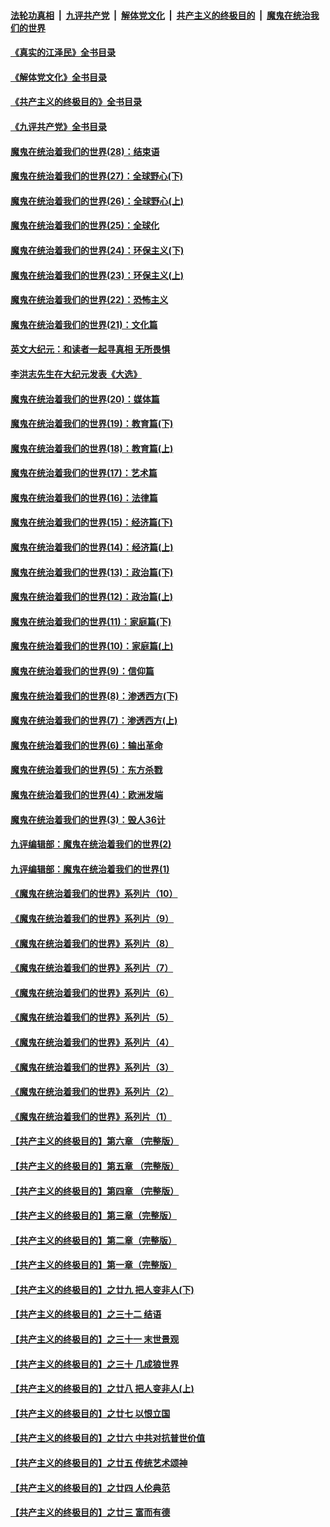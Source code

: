 ####  [法轮功真相](../../../../basic/blob/master/README.md?t=06272231) &nbsp;|&nbsp; [九评共产党](../../../../9ping.md/blob/master/README.md?t=06272231) &nbsp;|&nbsp; [解体党文化](../../../../jtdwh.md/blob/master/README.md?t=06272231)  &nbsp;|&nbsp; [共产主义的终极目的](../../../../gczydzjmd.md/blob/master/README.md?t=06272231) &nbsp;|&nbsp; [魔鬼在统治我们的世界](../../../../mgztzwmdsj.md/blob/master/README.md?t=06272231) 

#### [《真实的江泽民》全书目录](../pages/nsc422/n13721399.md?t=06272231) 

#### [《解体党文化》全书目录](../pages/nsc422/n13721157.md?t=06272231) 

#### [《共产主义的终极目的》全书目录](../pages/nsc422/n13721048.md?t=06272231) 

#### [《九评共产党》全书目录](../pages/nsc422/n13708085.md?t=06272231) 

#### [魔鬼在统治着我们的世界(28)：结束语](../pages/nsc422/n10936246.md?t=06272231) 

#### [魔鬼在统治着我们的世界(27)：全球野心(下)](../pages/nsc422/n10928319.md?t=06272231) 

#### [魔鬼在统治着我们的世界(26)：全球野心(上)](../pages/nsc422/n10900318.md?t=06272231) 

#### [魔鬼在统治着我们的世界(25)：全球化](../pages/nsc422/n10788205.md?t=06272231) 

#### [魔鬼在统治着我们的世界(24)：环保主义(下)](../pages/nsc422/n10695307.md?t=06272231) 

#### [魔鬼在统治着我们的世界(23)：环保主义(上)](../pages/nsc422/n10688613.md?t=06272231) 

#### [魔鬼在统治着我们的世界(22)：恐怖主义](../pages/nsc422/n10614727.md?t=06272231) 

#### [魔鬼在统治着我们的世界(21)：文化篇](../pages/nsc422/n10597706.md?t=06272231) 

#### [英文大纪元：和读者一起寻真相 无所畏惧](../pages/nsc422/n12542027.md?t=06272231) 

#### [李洪志先生在大纪元发表《大选》](../pages/nsc422/n12534746.md?t=06272231) 

#### [魔鬼在统治着我们的世界(20)：媒体篇](../pages/nsc422/n10586579.md?t=06272231) 

#### [魔鬼在统治着我们的世界(19)：教育篇(下)](../pages/nsc422/n10564808.md?t=06272231) 

#### [魔鬼在统治着我们的世界(18)：教育篇(上)](../pages/nsc422/n10526970.md?t=06272231) 

#### [魔鬼在统治着我们的世界(17)：艺术篇](../pages/nsc422/n10499093.md?t=06272231) 

#### [魔鬼在统治着我们的世界(16)：法律篇](../pages/nsc422/n10485969.md?t=06272231) 

#### [魔鬼在统治着我们的世界(15)：经济篇(下)](../pages/nsc422/n10469975.md?t=06272231) 

#### [魔鬼在统治着我们的世界(14)：经济篇(上)](../pages/nsc422/n10457370.md?t=06272231) 

#### [魔鬼在统治着我们的世界(13)：政治篇(下)](../pages/nsc422/n10448270.md?t=06272231) 

#### [魔鬼在统治着我们的世界(12)：政治篇(上)](../pages/nsc422/n10444576.md?t=06272231) 

#### [魔鬼在统治着我们的世界(11)：家庭篇(下)](../pages/nsc422/n10440961.md?t=06272231) 

#### [魔鬼在统治着我们的世界(10)：家庭篇(上)](../pages/nsc422/n10435448.md?t=06272231) 

#### [魔鬼在统治着我们的世界(9)：信仰篇](../pages/nsc422/n10432159.md?t=06272231) 

#### [魔鬼在统治着我们的世界(8)：渗透西方(下)](../pages/nsc422/n10429603.md?t=06272231) 

#### [魔鬼在统治着我们的世界(7)：渗透西方(上)](../pages/nsc422/n10426013.md?t=06272231) 

#### [魔鬼在统治着我们的世界(6)：输出革命](../pages/nsc422/n10421536.md?t=06272231) 

#### [魔鬼在统治着我们的世界(5)：东方杀戮](../pages/nsc422/n10417707.md?t=06272231) 

#### [魔鬼在统治着我们的世界(4)：欧洲发端](../pages/nsc422/n10414890.md?t=06272231) 

#### [魔鬼在统治着我们的世界(3)：毁人36计](../pages/nsc422/n10411583.md?t=06272231) 

#### [九评编辑部：魔鬼在统治着我们的世界(2)](../pages/nsc422/n10410036.md?t=06272231) 

#### [九评编辑部：魔鬼在统治着我们的世界(1)](../pages/nsc422/n10406825.md?t=06272231) 

#### [《魔鬼在统治着我们的世界》系列片（10）](../pages/nsc422/n12292670.md?t=06272231) 

#### [《魔鬼在统治着我们的世界》系列片（9）](../pages/nsc422/n12290859.md?t=06272231) 

#### [《魔鬼在统治着我们的世界》系列片（8）](../pages/nsc422/n12287445.md?t=06272231) 

#### [《魔鬼在统治着我们的世界》系列片（7）](../pages/nsc422/n12283425.md?t=06272231) 

#### [《魔鬼在统治着我们的世界》系列片（6）](../pages/nsc422/n12282314.md?t=06272231) 

#### [《魔鬼在统治着我们的世界》系列片（5）](../pages/nsc422/n12281419.md?t=06272231) 

#### [《魔鬼在统治着我们的世界》系列片（4）](../pages/nsc422/n12274024.md?t=06272231) 

#### [《魔鬼在统治着我们的世界》系列片（3）](../pages/nsc422/n12271322.md?t=06272231) 

#### [《魔鬼在统治着我们的世界》系列片（2）](../pages/nsc422/n12269049.md?t=06272231) 

#### [《魔鬼在统治着我们的世界》系列片（1）](../pages/nsc422/n12267575.md?t=06272231) 

#### [【共产主义的终极目的】第六章 （完整版）](../pages/nsc422/n11428913.md?t=06272231) 

#### [【共产主义的终极目的】第五章 （完整版）](../pages/nsc422/n11428912.md?t=06272231) 

#### [【共产主义的终极目的】第四章 （完整版）](../pages/nsc422/n11428907.md?t=06272231) 

#### [【共产主义的终极目的】第三章（完整版）](../pages/nsc422/n11428848.md?t=06272231) 

#### [【共产主义的终极目的】第二章（完整版）](../pages/nsc422/n11428831.md?t=06272231) 

#### [【共产主义的终极目的】第一章（完整版）](../pages/nsc422/n11417651.md?t=06272231) 

#### [【共产主义的终极目的】之廿九 把人变非人(下)](../pages/nsc422/n11344140.md?t=06272231) 

#### [【共产主义的终极目的】之三十二 结语](../pages/nsc422/n11360535.md?t=06272231) 

#### [【共产主义的终极目的】之三十一 末世景观](../pages/nsc422/n11351129.md?t=06272231) 

#### [【共产主义的终极目的】之三十 几成狼世界](../pages/nsc422/n11348280.md?t=06272231) 

#### [【共产主义的终极目的】之廿八 把人变非人(上)](../pages/nsc422/n11340492.md?t=06272231) 

#### [【共产主义的终极目的】之廿七 以恨立国](../pages/nsc422/n11336944.md?t=06272231) 

#### [【共产主义的终极目的】之廿六 中共对抗普世价值](../pages/nsc422/n11324785.md?t=06272231) 

#### [【共产主义的终极目的】之廿五 传统艺术颂神](../pages/nsc422/n11296396.md?t=06272231) 

#### [【共产主义的终极目的】之廿四 人伦典范](../pages/nsc422/n11296397.md?t=06272231) 

#### [【共产主义的终极目的】之廿三 富而有德](../pages/nsc422/n11283598.md?t=06272231) 

